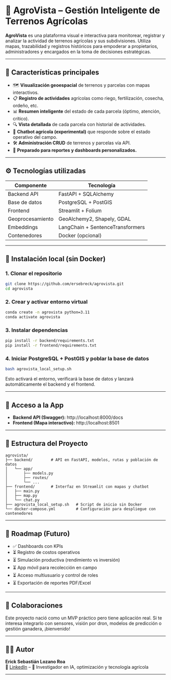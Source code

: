 # 🌱 AgroVista – Gestión Inteligente de Terrenos Agrícolas

**AgroVista** es una plataforma visual e interactiva para monitorear, registrar y analizar la actividad de terrenos agrícolas y sus subdivisiones. Utiliza mapas, trazabilidad y registros históricos para empoderar a propietarios, administradores y encargados en la toma de decisiones estratégicas.

---

## 🚀 Características principales

- 🗺️ **Visualización geoespacial** de terrenos y parcelas con mapas interactivos.
- 📋 **Registro de actividades** agrícolas como riego, fertilización, cosecha, ordeño, etc.
- 📊 **Resumen inteligente** del estado de cada parcela (óptimo, atención, crítico).
- 🔍 **Vista detallada** de cada parcela con historial de actividades.
- 🧠 **Chatbot agrícola (experimental)** que responde sobre el estado operativo del campo.
- 🛠️ **Administración CRUD** de terrenos y parcelas vía API.
- 🧾 **Preparado para reportes y dashboards personalizados.**

---

## ⚙️ Tecnologías utilizadas

| Componente       | Tecnología                        |
|------------------|-----------------------------------|
| Backend API      | FastAPI + SQLAlchemy              |
| Base de datos    | PostgreSQL + PostGIS              |
| Frontend         | Streamlit + Folium                |
| Geoprocesamiento | GeoAlchemy2, Shapely, GDAL        |
| Embeddings       | LangChain + SentenceTransformers  |
| Contenedores     | Docker (opcional)                 |

---

## 🔧 Instalación local (sin Docker)

### 1. Clonar el repositorio
```bash
git clone https://github.com/ersebreck/agrovista.git
cd agrovista
```

### 2. Crear y activar entorno virtual
```bash
conda create -n agrovista python=3.11
conda activate agrovista
```

### 3. Instalar dependencias
```bash
pip install -r backend/requirements.txt
pip install -r frontend/requirements.txt
```

### 4. Iniciar PostgreSQL + PostGIS y poblar la base de datos
```bash
bash agrovista_local_setup.sh
```

Esto activará el entorno, verificará la base de datos y lanzará automáticamente el backend y el frontend.

---

## 🧪 Acceso a la App

- **Backend API (Swagger):** http://localhost:8000/docs
- **Frontend (Mapa interactivo):** http://localhost:8501

---

## 🧠 Estructura del Proyecto

```
agrovista/
├── backend/        # API en FastAPI, modelos, rutas y población de datos
│   └── app/
│       ├── models.py
│       ├── routes/
│       └── ...
├── frontend/       # Interfaz en Streamlit con mapas y chatbot
│   ├── main.py
│   ├── map.py
│   └── chat.py
├── agrovista_local_setup.sh   # Script de inicio sin Docker
└── docker-compose.yml         # Configuración para despliegue con contenedores
```

---

## 🧭 Roadmap (Futuro)

- ✅ Dashboards con KPIs
- ⏳ Registro de costos operativos
- ⏳ Simulación productiva (rendimiento vs inversión)
- ⏳ App móvil para recolección en campo
- ⏳ Acceso multiusuario y control de roles
- ⏳ Exportación de reportes PDF/Excel

---

## 🤝 Colaboraciones

Este proyecto nació como un MVP práctico pero tiene aplicación real. Si te interesa integrarlo con sensores, visión por dron, modelos de predicción o gestión ganadera, ¡bienvenido!

---

## 👨‍💻 Autor

**Erick Sebastián Lozano Roa**  
🔗 [LinkedIn](https://www.linkedin.com/in/erick-lozano-roa) – 🤖 Investigador en IA, optimización y tecnología agrícola

---
